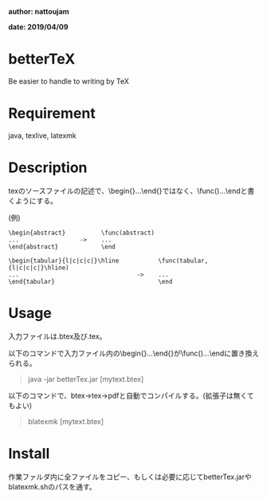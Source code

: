 **author: nattoujam**

**date: 2019/04/09**

# betterTeX
Be easier to handle to writing by TeX


# Requirement
java, texlive, latexmk

# Description
texのソースファイルの記述で、\begin{}...\end{}ではなく、\func()...\endと書くようにする。

(例)
~~~
\begin{abstract}          \func(abstract)
...                 ->    ...
\end{abstract}            \end
~~~
~~~
\begin{tabular}{l|c|c|c|}\hline           \func(tabular, {l|c|c|c|}\hline)
...                                 ->    ...
\end{tabular}                             \end
~~~

# Usage

入力ファイルは.btex及び.tex。

以下のコマンドで入力ファイル内の\begin{}...\end{}が\func()...\endに置き換えられる。

> java -jar betterTex.jar [mytext.btex]

以下のコマンドで、btex→tex→pdfと自動でコンパイルする。(拡張子は無くてもよい)

> blatexmk [mytext.btex]
  
# Install
作業ファルダ内に全ファイルをコピー、もしくは必要に応じてbetterTex.jarやblatexmk.shのパスを通す。
